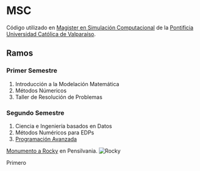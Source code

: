 # MSC
Código utilizado en [Magister en Simulación Computacional](https://www.postgradospucv.cl/index.php/magister-en-simulacion-computacional/) de la [Pontificia Universidad Católica de Valparaíso](http://www.pucv.cl).

## Ramos

### Primer Semestre

1.  Introducción a la Modelación Matemática
2.  Métodos Númericos
3.  Taller de Resolución de Problemas

### Segundo Semestre

1.  Ciencia e Ingeniería basados en Datos
2.  Métodos Numéricos para EDPs
3.  [Programación Avanzada](/Ramos/Segundo%20Semestre/Programación%20Avanzada)

[Monumento a Rocky](/Imagenes/Rocky.jpeg) en Pensilvania. 
![Rocky](https://github.com/user-attachments/assets/f1939ba6-aa79-49f4-b9ad-4b025fedafaa)

Primero
